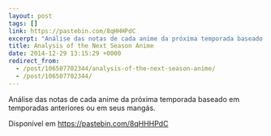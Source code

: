 ```yaml
---
layout: post
tags: []
link: https://pastebin.com/8qHHHPdC
excerpt: "Análise das notas de cada anime da próxima temporada baseado em temporadas anteriores ou em seus mangás."
title: Analysis of the Next Season Anime
date: 2014-12-29 13:15:29 +0000
redirect_from:
  - /post/106507702344/analysis-of-the-next-season-anime/
  - /post/106507702344/
---
```


Análise das notas de cada anime da próxima temporada baseado em temporadas anteriores ou em seus mangás.

Disponível em <https://pastebin.com/8qHHHPdC>

